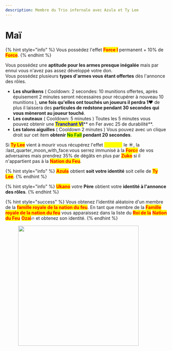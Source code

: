 ```yaml
---
description: Membre du Trio infernale avec Azula et Ty Lee
---
```


# Maï

{% hint style="info" %}
Vous possédez l'effet <mark style="color:red;">**Force I**</mark> permanent + 10% de <mark style="color:red;">**Force**</mark>.
{% endhint %}

Vous possédez une **aptitude pour les armes presque inégalée** mais par ennui vous n'avez pas assez développé votre don.\
Vous possédez plusieurs **types d'armes vous étant offertes** dès l'annonce des rôles.

* **Les shurikens** ( Cooldown: 2 secondes: 10 munitions offertes, après épuisement 2 minutes seront nécessaires pour récupérer à nouveau 10 munitions ), **une fois qu'elles ont touchés un joueurs il perdra 1**:heart: de plus il laissera des **particules de redstone pendant 30 secondes qui vous mèneront au joueur touché**.
* **Les couteaux** ( Cooldown: 5 minutes ) Toutes les 5 minutes vous pouvez obtenir une <mark style="color:blue;">**Tranchant VI**</mark>** en Fer avec 25 de durabilité**. &#x20;
* **Les talons aiguilles** ( Cooldown 2 minutes ) Vous pouvez avec un clique droit sur cet item **obtenir **<mark style="color:green;">**No Fall**</mark>** pendant 20 secondes**.

Si <mark style="color:red;">**Ty Lee**</mark> vient à mourir vous récupérez l'effet <mark style="color:yellow;">Vitesse I</mark> le :sunny:, la :last\_quarter\_moon\_with\_face:vous serrez immunisé à la <mark style="color:red;">**Forc**</mark><mark style="color:red;">e</mark> de vos adversaires mais prendrez 35% de dégâts en plus par <mark style="color:red;">**Zuko**</mark> si il n'appartient pas à la <mark style="color:red;">**Nation du Feu**</mark>.

{% hint style="info" %}
<mark style="color:red;">**Azula**</mark> obtient **soit votre identité** soit celle de <mark style="color:red;">**Ty Lee**</mark>.
{% endhint %}

{% hint style="info" %}
<mark style="color:red;">**Ukano**</mark> votre **Père** obtient votre **identité à l'annonce des rôles**.
{% endhint %}

{% hint style="success" %}
Vous obtenez l'identité aléatoire d'un membre de la <mark style="color:red;">**famille royale de la nation du feu**</mark>. En tant que membre de la <mark style="color:red;">**Famille royale de la nation du feu**</mark> vous apparaissez dans la liste du <mark style="color:red;">**Roi de la**</mark> <mark style="color:red;">**Nation du Feu**</mark> <mark style="color:red;">**Ozai**</mark>:fire: et obtenez son identité.
{% endhint %}

<figure><img src="https://66.media.tumblr.com/0d7084dbfe16eec3dae424ad2b817839/tumblr_inline_o0kcg2nBYn1slrvm0_1280.jpg" alt="" width="375"><figcaption></figcaption></figure>
